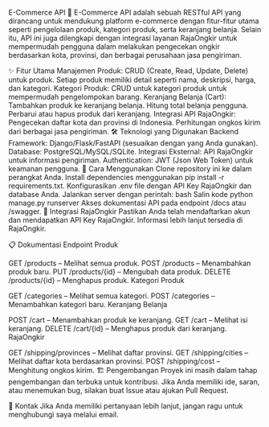 E-Commerce API
🚀 E-Commerce API adalah sebuah RESTful API yang dirancang untuk mendukung platform e-commerce dengan fitur-fitur utama seperti pengelolaan produk, kategori produk, serta keranjang belanja. Selain itu, API ini juga dilengkapi dengan integrasi layanan RajaOngkir untuk mempermudah pengguna dalam melakukan pengecekan ongkir berdasarkan kota, provinsi, dan berbagai perusahaan jasa pengiriman.

✨ Fitur Utama
Manajemen Produk:
CRUD (Create, Read, Update, Delete) untuk produk.
Setiap produk memiliki detail seperti nama, deskripsi, harga, dan kategori.
Kategori Produk:
CRUD untuk kategori produk untuk mempermudah pengelompokan barang.
Keranjang Belanja (Cart):
Tambahkan produk ke keranjang belanja.
Hitung total belanja pengguna.
Perbarui atau hapus produk dari keranjang.
Integrasi API RajaOngkir:
Pengecekan daftar kota dan provinsi di Indonesia.
Perhitungan ongkos kirim dari berbagai jasa pengiriman.
🛠️ Teknologi yang Digunakan
Backend Framework: Django/Flask/FastAPI (sesuaikan dengan yang Anda gunakan).
Database: PostgreSQL/MySQL/SQLite.
Integrasi Eksternal: API RajaOngkir untuk informasi pengiriman.
Authentication: JWT (Json Web Token) untuk keamanan pengguna.
📌 Cara Menggunakan
Clone repository ini ke dalam perangkat Anda.
Install dependencies menggunakan pip install -r requirements.txt.
Konfigurasikan .env file dengan API Key RajaOngkir dan database Anda.
Jalankan server dengan perintah:
bash
Salin kode
python manage.py runserver
Akses dokumentasi API pada endpoint /docs atau /swagger.
🔗 Integrasi RajaOngkir
Pastikan Anda telah mendaftarkan akun dan mendapatkan API Key RajaOngkir. Informasi lebih lanjut tersedia di RajaOngkir.

📋 Dokumentasi Endpoint
Produk

GET /products – Melihat semua produk.
POST /products – Menambahkan produk baru.
PUT /products/{id} – Mengubah data produk.
DELETE /products/{id} – Menghapus produk.
Kategori Produk

GET /categories – Melihat semua kategori.
POST /categories – Menambahkan kategori baru.
Keranjang Belanja

POST /cart – Menambahkan produk ke keranjang.
GET /cart – Melihat isi keranjang.
DELETE /cart/{id} – Menghapus produk dari keranjang.
RajaOngkir

GET /shipping/provinces – Melihat daftar provinsi.
GET /shipping/cities – Melihat daftar kota berdasarkan provinsi.
POST /shipping/cost – Menghitung ongkos kirim.
🏗️ Pengembangan
Proyek ini masih dalam tahap pengembangan dan terbuka untuk kontribusi. Jika Anda memiliki ide, saran, atau menemukan bug, silakan buat Issue atau ajukan Pull Request.

📧 Kontak
Jika Anda memiliki pertanyaan lebih lanjut, jangan ragu untuk menghubungi saya melalui email.
